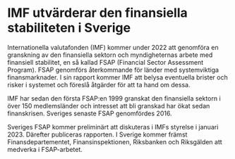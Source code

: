 # IMF utvärderar den finansiella stabiliteten i Sverige

Internationella valutafonden (IMF) kommer under 2022 att genomföra en granskning av den finansiella sektorn och myndigheternas arbete med finansiell stabilitet, en så kallad FSAP (Financial Sector Assessment Program). FSAP genomförs återkommande för länder med systemviktiga finansmarknader. I sin rapport kommer IMF att belysa eventuella brister och risker i systemet och föreslå åtgärder för att ta hand om dessa.


IMF har sedan den första FSAP:en 1999 granskat den finansiella sektorn i över 150 medlemsländer och intresset att bli granskad har ökat sedan finanskrisen. Sveriges senaste FSAP genomfördes 2016\.

Sveriges FSAP kommer preliminärt att diskuteras i IMFs styrelse i januari 2023\. Därefter publiceras rapporten. I Sverige kommer främst Finansdepartementet, Finansinspektionen, Riksbanken och Riksgälden att medverka i FSAP\-arbetet.
